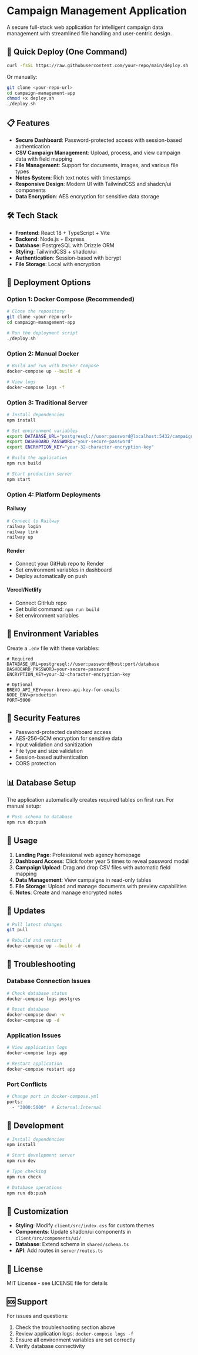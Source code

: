 # Campaign Management Application

A secure full-stack web application for intelligent campaign data management with streamlined file handling and user-centric design.

## 🚀 Quick Deploy (One Command)

```bash
curl -fsSL https://raw.githubusercontent.com/your-repo/main/deploy.sh | bash
```

Or manually:

```bash
git clone <your-repo-url>
cd campaign-management-app
chmod +x deploy.sh
./deploy.sh
```

## 📋 Features

- **Secure Dashboard**: Password-protected access with session-based authentication
- **CSV Campaign Management**: Upload, process, and view campaign data with field mapping
- **File Management**: Support for documents, images, and various file types
- **Notes System**: Rich text notes with timestamps
- **Responsive Design**: Modern UI with TailwindCSS and shadcn/ui components
- **Data Encryption**: AES encryption for sensitive data storage

## 🛠 Tech Stack

- **Frontend**: React 18 + TypeScript + Vite
- **Backend**: Node.js + Express
- **Database**: PostgreSQL with Drizzle ORM
- **Styling**: TailwindCSS + shadcn/ui
- **Authentication**: Session-based with bcrypt
- **File Storage**: Local with encryption

## 🐳 Deployment Options

### Option 1: Docker Compose (Recommended)

```bash
# Clone the repository
git clone <your-repo-url>
cd campaign-management-app

# Run the deployment script
./deploy.sh
```

### Option 2: Manual Docker

```bash
# Build and run with Docker Compose
docker-compose up --build -d

# View logs
docker-compose logs -f
```

### Option 3: Traditional Server

```bash
# Install dependencies
npm install

# Set environment variables
export DATABASE_URL="postgresql://user:password@localhost:5432/campaign_db"
export DASHBOARD_PASSWORD="your-secure-password"
export ENCRYPTION_KEY="your-32-character-encryption-key"

# Build the application
npm run build

# Start production server
npm start
```

### Option 4: Platform Deployments

#### Railway
```bash
# Connect to Railway
railway login
railway link
railway up
```

#### Render
- Connect your GitHub repo to Render
- Set environment variables in dashboard
- Deploy automatically on push

#### Vercel/Netlify
- Connect GitHub repo
- Set build command: `npm run build`
- Set environment variables

## 🔧 Environment Variables

Create a `.env` file with these variables:

```env
# Required
DATABASE_URL=postgresql://user:password@host:port/database
DASHBOARD_PASSWORD=your-secure-password
ENCRYPTION_KEY=your-32-character-encryption-key

# Optional
BREVO_API_KEY=your-brevo-api-key-for-emails
NODE_ENV=production
PORT=5000
```

## 🔐 Security Features

- Password-protected dashboard access
- AES-256-GCM encryption for sensitive data
- Input validation and sanitization
- File type and size validation
- Session-based authentication
- CORS protection

## 📊 Database Setup

The application automatically creates required tables on first run. For manual setup:

```bash
# Push schema to database
npm run db:push
```

## 🎯 Usage

1. **Landing Page**: Professional web agency homepage
2. **Dashboard Access**: Click footer year 5 times to reveal password modal
3. **Campaign Upload**: Drag and drop CSV files with automatic field mapping
4. **Data Management**: View campaigns in read-only tables
5. **File Storage**: Upload and manage documents with preview capabilities
6. **Notes**: Create and manage encrypted notes

## 🔄 Updates

```bash
# Pull latest changes
git pull

# Rebuild and restart
docker-compose up --build -d
```

## 🐛 Troubleshooting

### Database Connection Issues
```bash
# Check database status
docker-compose logs postgres

# Reset database
docker-compose down -v
docker-compose up -d
```

### Application Issues
```bash
# View application logs
docker-compose logs app

# Restart application
docker-compose restart app
```

### Port Conflicts
```bash
# Change port in docker-compose.yml
ports:
  - "3000:5000"  # External:Internal
```

## 📝 Development

```bash
# Install dependencies
npm install

# Start development server
npm run dev

# Type checking
npm run check

# Database operations
npm run db:push
```

## 🎨 Customization

- **Styling**: Modify `client/src/index.css` for custom themes
- **Components**: Update shadcn/ui components in `client/src/components/ui/`
- **Database**: Extend schema in `shared/schema.ts`
- **API**: Add routes in `server/routes.ts`

## 📄 License

MIT License - see LICENSE file for details

## 🆘 Support

For issues and questions:
1. Check the troubleshooting section above
2. Review application logs: `docker-compose logs -f`
3. Ensure all environment variables are set correctly
4. Verify database connectivity